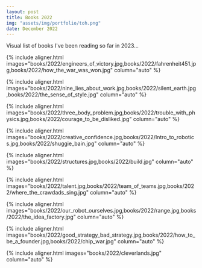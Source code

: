 ```yaml
---
layout: post
title: Books 2022
img: "assets/img/portfolio/toh.png"
date: December 2022
---
```


Visual list of books I've been reading so far in 2023...


{% include aligner.html images="books/2022/engineers_of_victory.jpg,books/2022/fahrenheit451.jpg,books/2022/how_the_war_was_won.jpg" column="auto" %}

{% include aligner.html images="books/2022/nine_lies_about_work.jpg,books/2022/silent_earth.jpg,books/2022/the_sense_of_style.jpg" column="auto" %}

{% include aligner.html images="books/2022/three_body_problem.jpg,books/2022/trouble_with_physics.jpg,books/2022/courage_to_be_disliked.jpg" column="auto" %}

{% include aligner.html images="books/2022/creative_confidence.jpg,books/2022/Intro_to_robotics.jpg,books/2022/shuggie_bain.jpg" column="auto" %}

{% include aligner.html images="books/2022/structures.jpg,books/2022/build.jpg" column="auto" %}

{% include aligner.html images="books/2022/talent.jpg,books/2022/team_of_teams.jpg,books/2022/where_the_crawdads_sing.jpg" column="auto" %}

{% include aligner.html images="books/2022/our_robot_ourselves.jpg,books/2022/range.jpg,books/2022/the_idea_factory.jpg" column="auto" %}

{% include aligner.html images="books/2022/good_strategy_bad_strategy.jpg,books/2022/how_to_be_a_founder.jpg,books/2022/chip_war.jpg" column="auto" %}

{% include aligner.html images="books/2022/cleverlands.jpg" column="auto" %}